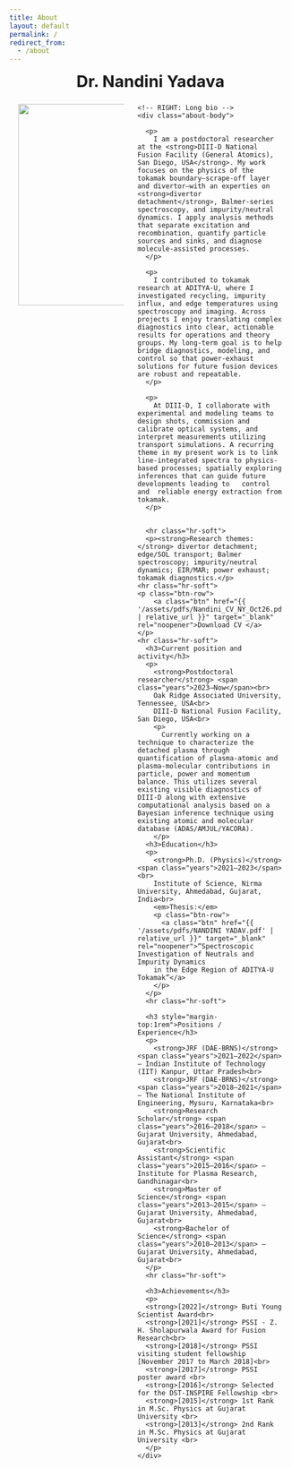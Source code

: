 ```yaml
---
title: About
layout: default
permalink: /
redirect_from:
  - /about
---
```



<style>
/* About page layout */
.about-wrap{max-width:1100px;margin:0 auto;padding:0 1rem 2rem}
.about-title{ text-align:center;font-size:clamp(1.8rem,2.6vw,2.4rem);font-weight:700;margin:.2rem 0 1.4rem }

/* WRAP AROUND PHOTO + SQUARE EDGES */
.about-body{ text-align: justify; hyphens: auto; }
.about-photo img{
  float: left;                  /* wrap text around the image */
  width: 360px;                 /* size of photo; adjust to taste */
  max-width: 40%;
  height: auto;
  margin: 0 24px 14px 0;
  border-radius: 0 !important;  /* override any global “circle image” rule */
  box-shadow: none !important;  /* remove soft frame/shadow if you don’t want it */
  shape-outside: inset(0);      /* keep wrap clean */
}

/* clear the float after the text block */
.about-body::after{ content:""; display:block; clear:both; }

/* paragraph/link styling */
.about-body p{ margin:.75rem 0; line-height:1.7; font-size:1.02rem; color:#222 }
.about-body a{ color:#0d3ea9; font-weight:600; text-decoration:underline }
.hr-soft{ height:1px; background:#e6e6e6; border:0; margin:1.4rem 0 }

/* mobile: stack image above text, no wrap */
@media (max-width:700px){
  .about-photo img{ float:none; display:block; width:100%; max-width:none; margin:0 0 12px 0; shape-outside:none }
  .about-body{ text-align:left; }
}

</style>

<div class="about-wrap">
  <h1 class="about-title">Dr. Nandini Yadava</h1>

  <div class="about-grid">
    <!-- LEFT: Photo -->
    <div class="about-photo">
      <!-- Put your image here -->
      <img src="{{ site.baseurl }}/assets/image/2401_PUB012535-Nandni_Yadava_2.jpg">
    </div>

    <!-- RIGHT: Long bio -->
    <div class="about-body">

      <p>
        I am a postdoctoral researcher at the <strong>DIII-D National Fusion Facility (General Atomics), San Diego, USA</strong>. My work focuses on the physics of the tokamak boundary—scrape-off layer and divertor—with an experties on <strong>divertor detachment</strong>, Balmer-series spectroscopy, and impurity/neutral dynamics. I apply analysis methods that separate excitation and recombination, quantify particle sources and sinks, and diagnose molecule-assisted processes.
      </p>

      <p>
        I contributed to tokamak research at ADITYA-U, where I investigated recycling, impurity influx, and edge temperatures using spectroscopy and imaging. Across projects I enjoy translating complex diagnostics into clear, actionable results for operations and theory groups. My long-term goal is to help bridge diagnostics, modeling, and control so that power-exhaust solutions for future fusion devices are robust and repeatable.
      </p>
      
      <p>
        At DIII-D, I collaborate with experimental and modeling teams to design shots, commission and calibrate optical systems, and interpret measurements utilizing transport simulations. A recurring theme in my present work is to link line-integrated spectra to physics-based processes; spatially exploring inferences that can guide future  developments leading to   control and  reliable energy extraction from tokamak.
      </p>


      <hr class="hr-soft">
      <p><strong>Research themes:</strong> divertor detachment; edge/SOL transport; Balmer spectroscopy; impurity/neutral dynamics; EIR/MAR; power exhaust; tokamak diagnostics.</p>
    <hr class="hr-soft">
    <p class="btn-row">
        <a class="btn" href="{{ '/assets/pdfs/Nandini_CV_NY_Oct26.pdf' | relative_url }}" target="_blank" rel="noopener">Download CV </a>
    </p>
    <hr class="hr-soft">
      <h3>Current position and activity</h3>
      <p>
        <strong>Postdoctoral researcher</strong> <span class="years">2023–Now</span><br>
        Oak Ridge Associated University, Tennessee, USA<br>
        DIII-D National Fusion Facility, San Diego, USA<br>
        <p>
          Currently working on a technique to characterize the detached plasma through quantification of plasma-atomic and plasma-molecular contributions in particle, power and momentum balance. This utilizes several existing visible diagnostics of DIII-D along with extensive computational analysis based on a Bayesian inference technique using existing atomic and molecular database (ADAS/AMJUL/YACORA). 
        </p>
      <h3>Education</h3>
      <p>        
        <strong>Ph.D. (Physics)</strong> <span class="years">2021–2023</span><br>
        Institute of Science, Nirma University, Ahmedabad, Gujarat, India<br>
        <em>Thesis:</em> 
        <p class="btn-row">
          <a class="btn" href="{{ '/assets/pdfs/NANDINI YADAV.pdf' | relative_url }}" target="_blank" rel="noopener">“Spectroscopic Investigation of Neutrals and Impurity Dynamics
        in the Edge Region of ADITYA-U Tokamak”</a>
        </p>
      </p>
      <hr class="hr-soft">
      
      <h3 style="margin-top:1rem">Positions / Experience</h3>
      <p>
        <strong>JRF (DAE-BRNS)</strong> <span class="years">2021–2022</span> — Indian Institute of Technology (IIT) Kanpur, Uttar Pradesh<br>
        <strong>JRF (DAE-BRNS)</strong> <span class="years">2018–2021</span> — The National Institute of Engineering, Mysuru, Karnataka<br>
        <strong>Research Scholar</strong> <span class="years">2016–2018</span> — Gujarat University, Ahmedabad, Gujarat<br>
        <strong>Scientific Assistant</strong> <span class="years">2015–2016</span> — Institute for Plasma Research, Gandhinagar<br>
        <strong>Master of Science</strong> <span class="years">2013–2015</span> — Gujarat University, Ahmedabad, Gujarat<br>
        <strong>Bachelor of Science</strong> <span class="years">2010–2013</span> — Gujarat University, Ahmedabad, Gujarat<br>
      </p>
      <hr class="hr-soft">
      
      <h3>Achievements</h3>
      <p>
      <strong>[2022]</strong> Buti Young Scientist Award<br>
      <strong>[2021]</strong> PSSI - Z. H. Sholapurwala Award for Fusion Research<br>
      <strong>[2018]</strong> PSSI visiting student fellowship [November 2017 to March 2018]<br>
      <strong>[2017]</strong> PSSI poster award <br>
      <strong>[2016]</strong> Selected for the DST-INSPIRE Fellowship <br>
      <strong>[2015]</strong> 1st Rank in M.Sc. Physics at Gujarat University <br>
      <strong>[2013]</strong> 2nd Rank in M.Sc. Physics at Gujarat University <br>
      </p>
    </div>
  </div>
</div>
